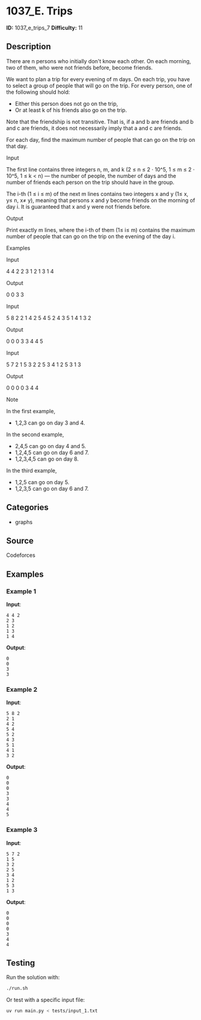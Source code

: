 # 1037_E. Trips

**ID:** 1037_e_trips_7
**Difficulty:** 11

## Description

There are n persons who initially don't know each other. On each morning, two of them, who were not friends before, become friends.

We want to plan a trip for every evening of m days. On each trip, you have to select a group of people that will go on the trip. For every person, one of the following should hold:

  * Either this person does not go on the trip,
  * Or at least k of his friends also go on the trip.



Note that the friendship is not transitive. That is, if a and b are friends and b and c are friends, it does not necessarily imply that a and c are friends.

For each day, find the maximum number of people that can go on the trip on that day.

Input

The first line contains three integers n, m, and k (2 ≤ n ≤ 2 ⋅ 10^5, 1 ≤ m ≤ 2 ⋅ 10^5, 1 ≤ k < n) — the number of people, the number of days and the number of friends each person on the trip should have in the group.

The i-th (1 ≤ i ≤ m) of the next m lines contains two integers x and y (1≤ x, y≤ n, x≠ y), meaning that persons x and y become friends on the morning of day i. It is guaranteed that x and y were not friends before.

Output

Print exactly m lines, where the i-th of them (1≤ i≤ m) contains the maximum number of people that can go on the trip on the evening of the day i.

Examples

Input

4 4 2
2 3
1 2
1 3
1 4


Output

0
0
3
3


Input

5 8 2
2 1
4 2
5 4
5 2
4 3
5 1
4 1
3 2


Output

0
0
0
3
3
4
4
5


Input

5 7 2
1 5
3 2
2 5
3 4
1 2
5 3
1 3


Output

0
0
0
0
3
4
4

Note

In the first example,

  * 1,2,3 can go on day 3 and 4.



In the second example,

  * 2,4,5 can go on day 4 and 5.
  * 1,2,4,5 can go on day 6 and 7.
  * 1,2,3,4,5 can go on day 8.



In the third example,

  * 1,2,5 can go on day 5.
  * 1,2,3,5 can go on day 6 and 7.

## Categories

- graphs

## Source

Codeforces

## Examples

### Example 1

**Input**:
```
4 4 2
2 3
1 2
1 3
1 4
```

**Output**:
```
0
0
3
3
```

### Example 2

**Input**:
```
5 8 2
2 1
4 2
5 4
5 2
4 3
5 1
4 1
3 2
```

**Output**:
```
0
0
0
3
3
4
4
5
```

### Example 3

**Input**:
```
5 7 2
1 5
3 2
2 5
3 4
1 2
5 3
1 3
```

**Output**:
```
0
0
0
0
3
4
4
```


## Testing

Run the solution with:

```bash
./run.sh
```

Or test with a specific input file:

```bash
uv run main.py < tests/input_1.txt
```

